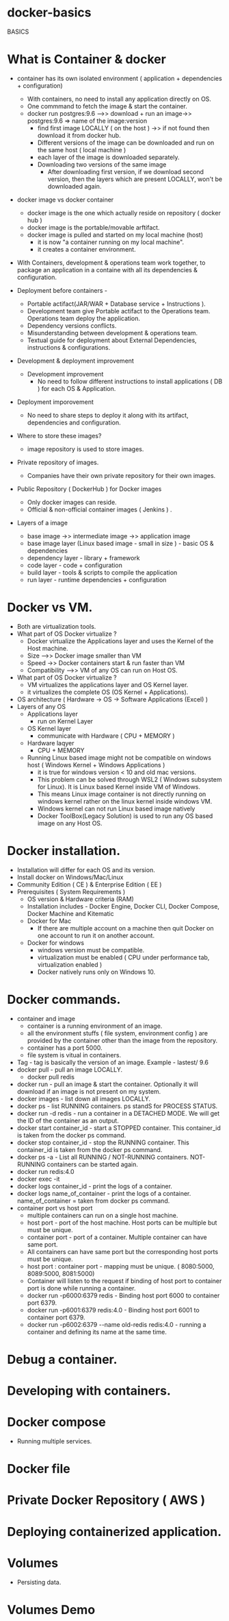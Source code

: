 #  docker-basics

BASICS
# What is Container & docker
  - container has its own isolated environment ( application + dependencies + configuration)
    - With containers, no need to install any application directly on OS.
    - One commmand to fetch the image & start the container.
    - docker run postgres:9.6 -->> download + run an image->> postgres:9.6 => name of the image:version
      - find first image LOCALLY ( on the host ) ->> if not found then download it from docker hub.
      - Different versions of the image can be downloaded and run on the same host ( local machine )
      - each layer of the image is downloaded separately.
      - Downloading two versions of the same image
        - After downloading first version, if we download second version, then the layers which are present LOCALLY, won't be downloaded again. 
  - docker image vs docker container
    - docker image is the one which actually reside on repository ( docker hub )
    - docker image is the portable/movable arftifact.
    - docker image is pulled and started on my local machine (host)
      - it is now "a container running on my local machine".
      - it creates a container environment.
  - With Containers, development & operations team work together, to package an application in a containe with all its dependencies & configuration.
  - Deployment before containers - 
    - Portable actifact(JAR/WAR + Database service + Instructions ). 
    - Development team give Portable actifact to the Operations team. Operations team deploy the application.
    - Dependency versions conflicts.
    - Misunderstanding between development & operations team.
    - Textual guide for deployment about External Dependencies, instructions & configurations.
  - Development & deployment improvement
    - Development improvement 
      - No need to follow different instructions to install applications ( DB ) for each OS & Application.
   - Deployment imporovement 
      - No need to share steps to deploy it along with its artifact, dependencies and configuration.
  - Where to store these images? 
    - image repository is used to store images.
  - Private repository of images. 
    - Companies have their own private repository for their own images.
  - Public Repository ( DockerHub ) for Docker images 
    - Only docker images can reside.
    - Official & non-official container images ( Jenkins ) .
   
  - Layers of a image
    - base image ->> intermediate image ->> application image
    - base image layer (Linux based image - small in size ) - basic OS & dependencies
    - dependency layer - library + framework
    - code layer - code + configuration
    - build layer - tools & scripts to compile the application
    - run layer - runtime dependencies + configuration

  # Docker vs VM.
  - Both are virtualization tools.
  - What part of OS Docker virtualize ?
    - Docker virtualize the Applications layer and uses the Kernel of the Host machine.
    - Size -->> Docker image smaller than VM
    - Speed ->> Docker containers start & run faster than VM
    - Compatibility -->> VM of any OS can run on Host OS.
  - What part of OS Docker virtualize ?
    - VM virtualizes the applications layer and OS Kernel layer. 
    - it virtualizes the complete OS (OS Kernel + Applications).
  - OS architecture ( Hardware -> OS -> Software Applications (Excel) )
  - Layers of any OS
    - Applications layer 
      - run on Kernel Layer
    - OS Kernel layer 
      - communicate with Hardware ( CPU + MEMORY )
    - Hardware laqyer
      - CPU + MEMORY
    - Running Linux based image might not be compatible on windows host ( Windows Kernel + Windows Applications ) 
      - it is true for windows version < 10 and old mac versions.
      - This problem can be solved through WSL2 ( Windows subsystem for Linux). It is Linux based Kernel inside VM of Windows.
      - This means Linux image container is not directly running on windows kernel rather on the linux kernel inside windows VM.
      - Windows kernel can not run Linux based image natively
      - Docker ToolBox(Legacy Solution) is used to run any OS based image on any Host OS.
# Docker installation.
- Installation will differ for each OS and its version.
- Install docker on Windows/Mac/Linux
- Community Edition ( CE ) & Enterprise Edition ( EE ) 
- Prerequisites ( System Requirements )
  - OS version & Hardware criteria (RAM)
  - Installation includes - Docker Engine, Docker CLI, Docker Compose, Docker Machine and Kitematic
  - Docker for Mac
    - If there are multiple account on a machine then quit Docker on one account to run it on another account. 
  - Docker for windows
    - windows version must be compatible.
    - virtualization must be enabled ( CPU under performance tab, virtualization enabled )
    - Docker natively runs only on Windows 10.

# Docker commands.
- container and image
  - container is a running environment of an image.
  - all the environment stuffs ( file system, environment config ) are provided by the container other than the image from the repository. 
  - container has a port 5000.
  - file system is vitual in containers.
- Tag - tag is basically the version of an image.  Example - lastest/ 9.6 
- docker pull - pull an image LOCALLY. 
  - docker pull redis
- docker run - pull an image & start the container. Optionally it will download if an image is not present on my system.
- docker images - list down all images LOCALLY.
- docker ps - list RUNNING containers. ps standS for PROCESS STATUS.
- docker run -d redis - run a container in a DETACHED MODE. We will get the ID of the container as an output.
- docker start container_id - start a STOPPED container. This container_id is taken from the docker ps command. 
- docker stop container_id - stop the RUNNING container. This container_id is taken from the docker ps command.
- docker ps -a - List all RUNNING / NOT-RUNNING containers. NOT-RUNNING containers can be started again.
- docker run redis:4.0
- docker exec -it
- docker logs container_id - print the logs of a container.
- docker logs name_of_container - print the logs of a container. name_of_container = taken from docker ps command.
- container port vs host port
  - multiple containers can run on a single host machine.
  - host port - port of the host machine. Host ports can be multiple but must be unique.
  - container port - port of a container. Multiple container can have same port.
  - All containers can have same port but the corresponding host ports must be unique.
  - host port : container port - mapping must be unique. ( 8080:5000, 8089:5000, 8081:5000)
  - Container will listen to the request if binding of host port to container port is done while running a container.
  - docker run -p6000:6379 redis - Binding host port 6000 to container port 6379.
  - docker run -p6001:6379 redis:4.0 - Binding host port 6001 to container port 6379.
  - docker run -p6002:6379 --name old-redis redis:4.0  - running a container and defining its name at the same time.
# Debug a container.
# Developing with containers.
# Docker compose
  - Running multiple services.
# Docker file
# Private Docker Repository ( AWS )
# Deploying containerized application.
# Volumes
  - Persisting data.
# Volumes Demo


